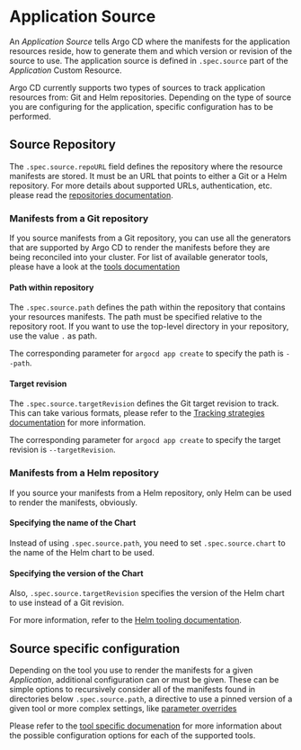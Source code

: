 # Application Source

An *Application Source* tells Argo CD where the manifests for the application
resources reside, how to generate them and which version or revision of the
source to use. The application source is defined in `.spec.source` part of the
*Application* Custom Resource.

Argo CD currently supports two types of sources to track application resources
from: Git and Helm repositories. Depending on the type of source you are
configuring for the application, specific configuration has to be performed.

## Source Repository

The `.spec.source.repoURL` field defines the repository where the resource
manifests are stored. It must be an URL that points to either a Git or a Helm
repository. For more details about supported URLs, authentication, etc. please
read the
[repositories documentation](../repositories.md).

### Manifests from a Git repository

If you source manifests from a Git repository, you can use all the generators
that are supported by Argo CD to render the manifests before they are being
reconciled into your cluster. For list of available generator tools, please
have a look at the
[tools documentation](../tools.md)

#### Path within repository

The `.spec.source.path` defines the path within the repository that contains
your resources manifests. The path must be specified relative to the repository
root. If you want to use the top-level directory in your repository, use the
value `.` as path.

The corresponding parameter for `argocd app create` to specify the path is
`--path`.

#### Target revision

The `.spec.source.targetRevision` defines the Git target revision to track.
This can take various formats, please refer to the
[Tracking strategies documentation](../tracking.md)
for more information.

The corresponding parameter for `argocd app create` to specify the target
revision is `--targetRevision`.

### Manifests from a Helm repository

If you source your manifests from a Helm repository, only Helm can be used to
render the manifests, obviously.

#### Specifying the name of the Chart

Instead of using `.spec.source.path`, you need to set `.spec.source.chart` to
the name of the Helm chart to be used.

#### Specifying the version of the Chart

Also, `.spec.source.targetRevision` specifies the version of the Helm chart to
use instead of a Git revision.

For more information, refer to the
[Helm tooling documentation](../tools/helm.md).

## Source specific configuration

Depending on the tool you use to render the manifests for a given *Application*,
additional configuration can or must be given. These can be simple options to
recursively consider all of the manifests found in directories below
`.spec.source.path`, a directive to use a pinned version of a given tool or more
complex settings, like
[parameter overrides](../tools.md)

Please refer to the
[tool specific documenation](../tools.md)
for more information about the possible configuration options for each of the
supported tools.
